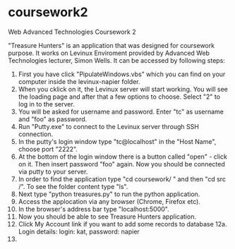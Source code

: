 # coursework2
Web Advanced Technologies Coursework 2

"Treasure Hunters" is an application that was designed for coursework purpose. It works on Levinux Enviroment provided by Advanced Web Technologies lecturer, Simon Wells. 
It can be accessed by following steps:


1. First you have click "PipulateWindows.vbs" which you can find on your computer inside the levinux-napier folder. 
2. When you cklick on it, the Levinux server will start working. You will see the loading page and after that a few options to choose. Select "2" to log in to the server.
3. You will be asked for username and password. Enter "tc" as username and "foo" as password.
4. Run "Putty.exe" to connect to the Levinux server through SSH connection.
5. In the putty's login window type "tc@localhost" in the "Host Name", choose port "2222".
6. At the bottom of the login window there is a button called "open" - click on it. Then insert password "foo" again. Now you should be connected via putty to your server.
7. In order to find the application type "cd coursework/ " and then "cd src /". To see the folder content type "ls".
8. Next type "python treasures.py" to run the python application.
9. Access the applocation via any browser (Chrome, Firefox etc).
10. In the browser's address bar type "localhost:5000".
11. Now you should be able to see Treasure Hunters application.
12. Click My Account link if you want to add some records to database 
12a. Login details: login: kat, password: napier
13. 
